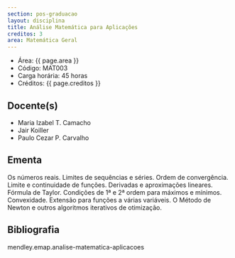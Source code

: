 ```yaml
---
section: pos-graduacao
layout: disciplina
title: Análise Matemática para Aplicações
creditos: 3
area: Matemática Geral
---
```


- Área: {{ page.area }}
- Código: MAT003
- Carga horária: 45 horas 
- Créditos: {{ page.creditos }}

## Docente(s)

- Maria Izabel T. Camacho
- Jair Koiller
- Paulo Cezar P. Carvalho

## Ementa

Os números reais. Limites de sequências e séries. Ordem de
convergência. Limite e continuidade de funções. Derivadas e
aproximações lineares. Fórmula de Taylor. Condições de 1ª e 2ª ordem
para máximos e mínimos. Convexidade. Extensão para funções a várias
variáveis. O Método de Newton e outros algoritmos iterativos de
otimização.

## Bibliografia

mendley.emap.analise-matematica-aplicacoes

